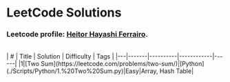 # LeetCode Solutions

### Leetcode profile: [Heitor Hayashi Ferrairo](https://leetcode.com/u/hayashiHeitor/).

<br>
| # | Title | Solution | Difficulty | Tags |
|---|-------|----------|------------|------|
|1|[Two Sum](https://leetcode.com/problems/two-sum/)|[Python](./Scripts/Python/1.%20Two%20Sum.py)|Easy|Array, Hash Table|
